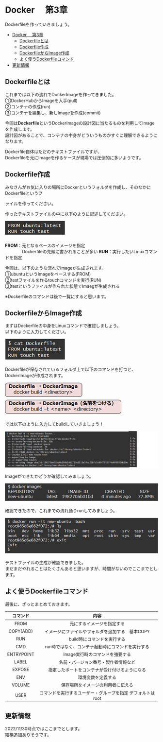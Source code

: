 # Docker 　第3章
Dockerfileを作っていきましょう。

- [Docker 　第3章](#docker-第3章)
  - [Dockerfileとは](#dockerfileとは)
  - [Dockerfile作成](#dockerfile作成)
  - [DockerfileからImage作成](#dockerfileからimage作成)
  - [よく使うDockerfileコマンド](#よく使うdockerfileコマンド)
- [更新情報](#更新情報)


## Dockerfileとは
これまでは以下の流れでDockerImageを作ってきました。  
①DockerHubからImageを入手(pull)  
②コンテナの作成(run)  
③コンテナを編集し、新しImageを作成(commit)  

今回は**Dockerfile**というDockerImageの設計図に当たるものを利用してImageを作成します。    
設計図があることで、コンテナの中身がどういうものかすぐに理解できるようになります。

Dockerfile自体はただのテキストファイルですが、  
Dockerfileを元にImageを作るケースが現場では圧倒的に多いようです。  

## Dockerfile作成
みなさんがお気に入りの場所にDockerというフォルダを作成し、そのなかにDockerfileというフ

ァイルを作ってください。  

作ったテキストファイルの中に以下のように記述してください。

![](./img/image1.png)

**FROM**：元となるベースのイメージを指定    
                　　　　Dockerfileの先頭に書かれることが多い
**RUN**：実行したいLinuxコマンドを指定

今回は、以下のような流れでImageが生成されます。  
①ubuntuというImageをベースする(FROM)  
②testファイルを作るtouchコマンドを実行(RUN)  
③testというファイルが作られた状態でImaegが生成される

※Dockerfileのコマンドは後で一覧にすると思います。

## DockerfileからImage作成

まずはDockerfileの中身をLinuxコマンドで確認しましょう。  
以下のように入力してください。 

![](./img/image4.png)

Dockerfileが保存されているフォルダ上で以下のコマンドを打つと、DockerImageが作成されます。

![](./img/image2.png)
![](./img/image3.png)

では以下のように入力してbuildしていきましょう！

![](./img/image5.png)

Imageができたかどうか確認してみましょう。

![](./img/image6.png)

確認できたので、これまでの流れ通りrunしてみましょう。

![](./img/image7.png)

テストファイルの生成が確認できました。  
まだまだやれることはたくさんあると思いますが、時間がないのでここまでとします。

## よく使うDockerfileコマンド
最後に、ざっとまとめておきます。

|コマンド|  内容 |
|:---:| :---: |
|FROM| 元にするイメージを指定する  |
|COPY(ADD)| イメージにファイルやフォルダを追加する　基本COPY |
|RUN|build時にコマンドを実行する  |
|CMD|run時ではなく、コンテナ起動時にコマンドを実行する  |
|ENTRYPOINT | Image実行時のコマンドを強要する  |
|LABEL | 名前・バージョン番号・製作者情報など  |
|EXPOSE | 指定したポートをコンテナが受け付けるようになる  |
|ENV | 環境変数を定義する  |
|VOLUME|保存場所をイメージの利用者に伝える  |
|USER | コマンドを実行するユーザー・グループを指定    デフォルトはroot  |

## 更新情報
2022/11/30時点ではここまでとします。  
結構追加ありそうです。
